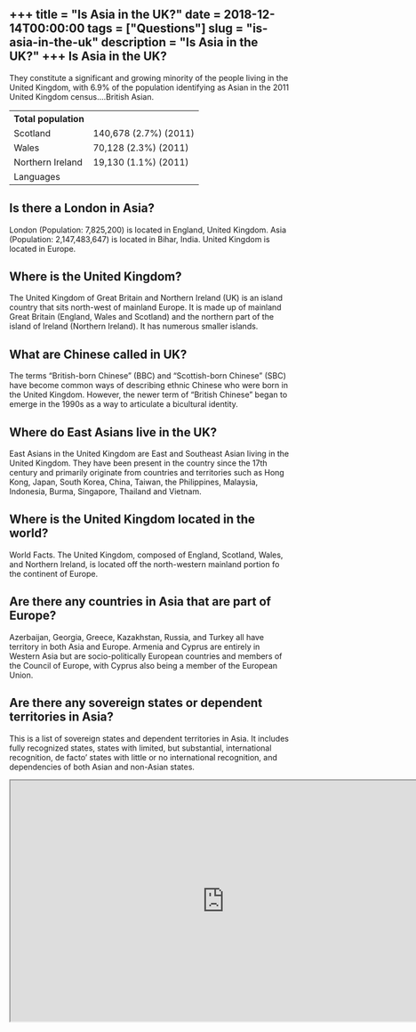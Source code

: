 +++
title = "Is Asia in the UK?"
date = 2018-12-14T00:00:00
tags = ["Questions"]
slug = "is-asia-in-the-uk"
description = "Is Asia in the UK?"
+++
Is Asia in the UK?
------------------

They constitute a significant and growing minority of the people living in the United Kingdom, with 6.9% of the population identifying as Asian in the 2011 United Kingdom census….British Asian.

<table><tr><th>Total population</th></tr><tr><td>Scotland</td><td>140,678 (2.7%) (2011)</td></tr><tr><td>Wales</td><td>70,128 (2.3%) (2011)</td></tr><tr><td>Northern Ireland</td><td>19,130 (1.1%) (2011)</td></tr><tr><td>Languages</td></tr></table>

Is there a London in Asia?
--------------------------

London (Population: 7,825,200) is located in England, United Kingdom. Asia (Population: 2,147,483,647) is located in Bihar, India. United Kingdom is located in Europe.

Where is the United Kingdom?
----------------------------

The United Kingdom of Great Britain and Northern Ireland (UK) is an island country that sits north-west of mainland Europe. It is made up of mainland Great Britain (England, Wales and Scotland) and the northern part of the island of Ireland (Northern Ireland). It has numerous smaller islands.

What are Chinese called in UK?
------------------------------

The terms “British-born Chinese” (BBC) and “Scottish-born Chinese” (SBC) have become common ways of describing ethnic Chinese who were born in the United Kingdom. However, the newer term of “British Chinese” began to emerge in the 1990s as a way to articulate a bicultural identity.

Where do East Asians live in the UK?
------------------------------------

East Asians in the United Kingdom are East and Southeast Asian living in the United Kingdom. They have been present in the country since the 17th century and primarily originate from countries and territories such as Hong Kong, Japan, South Korea, China, Taiwan, the Philippines, Malaysia, Indonesia, Burma, Singapore, Thailand and Vietnam.

Where is the United Kingdom located in the world?
-------------------------------------------------

World Facts. The United Kingdom, composed of England, Scotland, Wales, and Northern Ireland, is located off the north-western mainland portion fo the continent of Europe.

Are there any countries in Asia that are part of Europe?
--------------------------------------------------------

Azerbaijan, Georgia, Greece, Kazakhstan, Russia, and Turkey all have territory in both Asia and Europe. Armenia and Cyprus are entirely in Western Asia but are socio-politically European countries and members of the Council of Europe, with Cyprus also being a member of the European Union.

Are there any sovereign states or dependent territories in Asia?
----------------------------------------------------------------

This is a list of sovereign states and dependent territories in Asia. It includes fully recognized states, states with limited, but substantial, international recognition, de facto’ states with little or no international recognition, and dependencies of both Asian and non-Asian states.

<iframe allow="accelerometer; autoplay; clipboard-write; encrypted-media; gyroscope; picture-in-picture" allowfullscreen="" class="__youtube_prefs__  epyt-is-override  no-lazyload" data-no-lazy="1" data-origheight="433" data-origwidth="770" data-skipgform_ajax_framebjll="" height="433" id="_ytid_67165" loading="lazy" src="https://www.youtube.com/embed/9c0xoxMXfe8?enablejsapi=1&autoplay=0&cc_load_policy=0&cc_lang_pref=&iv_load_policy=1&loop=0&modestbranding=0&rel=1&fs=1&playsinline=0&autohide=2&theme=dark&color=red&controls=1&" title="YouTube player" width="770"></iframe>